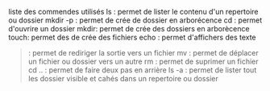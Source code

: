liste des commendes utilisés
ls : permet de lister le contenu d'un repertoire ou dossier
mkdir -p : permet de crée de dossier en arborécence
cd : permet d'ouvrire un dossier
mkdir: permet de crée des dossiers en arborècence
touch: permet des de crée des fichiers
echo : permet d'affichers des texte
> : permet de rediriger la sortie vers un fichier
mv : permet de déplacer un fichier ou dossier vers un autre
rm : permet de suprimer un fichier
cd .. : permet de faire deux pas en arrière
ls -a : permet de lister tout les dossier visible et cahés dans un repertoire ou dossier

